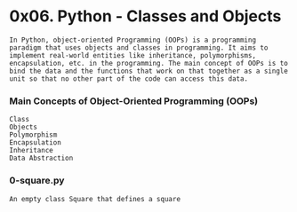 # 0x06. Python - Classes and Objects

    In Python, object-oriented Programming (OOPs) is a programming paradigm that uses objects and classes in programming. It aims to implement real-world entities like inheritance, polymorphisms, encapsulation, etc. in the programming. The main concept of OOPs is to bind the data and the functions that work on that together as a single unit so that no other part of the code can access this data.

### Main Concepts of Object-Oriented Programming (OOPs) 
    Class
    Objects
    Polymorphism
    Encapsulation
    Inheritance
    Data Abstraction

### 0-square.py

    An empty class Square that defines a square
